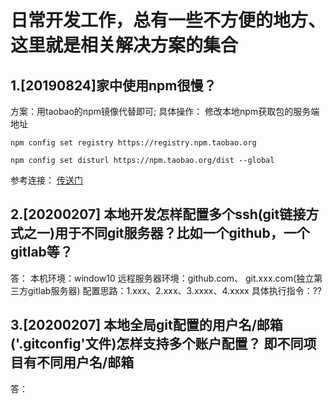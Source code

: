 <!--
 * @Descripttion: 
 * @version: 
 * @Author: wenq
 * @Date: 2019-08-24 22:56:42
 * @LastEditors  : wenq
 * @LastEditTime : 2020-02-07 10:47:29
 -->
# 日常开发工作，总有一些不方便的地方、这里就是相关解决方案的集合

## 1.[20190824]家中使用npm很慢？
方案：用taobao的npm镜像代替即可;
具体操作：
修改本地npm获取包的服务端地址
```
npm config set registry https://registry.npm.taobao.org

npm config set disturl https://npm.taobao.org/dist --global
```
参考连接：
[传送门](https://www.cnblogs.com/jiqing9006/p/8391964.html)

## 2.[20200207] 本地开发怎样配置多个ssh(git链接方式之一)用于不同git服务器？比如一个github，一个gitlab等？
答：
本机环境：window10
远程服务器环境：github.com、 git.xxx.com(独立第三方gitlab服务器)
配置思路：1.xxx、2.xxx、3.xxxx、4.xxxx
具体执行指令：??

## 3.[20200207] 本地全局git配置的用户名/邮箱('.gitconfig'文件)怎样支持多个账户配置？ 即不同项目有不同用户名/邮箱
答：

